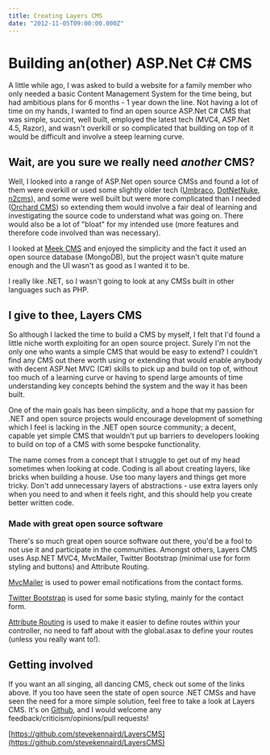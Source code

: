 ```yaml
---
title: Creating Layers CMS
date: "2012-11-05T09:00:00.000Z"
---
```


# Building an(other) ASP.Net C# CMS

A little while ago, I was asked to build a website for a family member who only needed a basic Content Management System for the time being, but had ambitious
plans for 6 months - 1 year down the line. Not having a lot of time on my hands, I wanted to find an open source ASP.Net C# CMS that was simple, succint, well built,
employed the latest tech (MVC4, ASP.Net 4.5, Razor), and wasn't overkill or so complicated that building on top of it would be difficult and involve a steep learning curve.

## Wait, are you sure we really need _another_ CMS?

Well, I looked into a range of ASP.Net open source CMSs and found a lot of them were overkill or used some slightly older tech ([Umbraco](http://umbraco.com/), [DotNetNuke](http://www.dotnetnuke.com/), [n2cms](http://n2cms.com/)),
and some were well built but were more complicated than I needed ([Orchard CMS](http://www.orchardproject.net/)) so extending them would involve a fair deal of learning and investigating the
source code to understand what was going on. There would also be a lot of "bloat" for my intended use (more features and therefore code involved than was necessary).

I looked at [Meek CMS](http://www.adventuretechgroup.com/labs-meek/) and enjoyed the simplicity and the fact it used an open source database (MongoDB), but the project
wasn't quite mature enough and the UI wasn't as good as I wanted it to be.

I really like .NET, so I wasn't going to look at any CMSs built in other languages such as PHP.

## I give to thee, Layers CMS

So although I lacked the time to build a CMS by myself, I felt that I'd found a little niche worth exploiting for an open source project.
Surely I'm not the only one who wants a simple CMS that would be easy to extend? I couldn't find any CMS out there worth using or extending that would enable
anybody with decent ASP.Net MVC (C#) skills to pick up and build on top of, without too much of a learning curve or having to spend large amounts of time
understanding key concepts behind the system and the way it has been built.

One of the main goals has been simplicity, and a hope that my passion for .NET and open source projects would encourage development of something which I feel is lacking in
the .NET open source community; a decent, capable yet simple CMS that wouldn't put up barriers to developers looking to build on top of a CMS with some bespoke functionality.

The name comes from a concept that I struggle to get out of my head sometimes when looking at code. Coding is all about creating layers, like bricks when building a house. Use too many layers
and things get more tricky. Don't add unnecessary layers of abstractions - use extra layers only when you need to and when it feels right, and this should help you create better
written code.

### Made with great open source software

There's so much great open source software out there, you'd be a fool to not use it and participate in the communities. Amongst others, Layers CMS uses Asp.NET MVC4, MvcMailer, Twitter Bootstrap (minimal use for form styling and buttons) and Attribute Routing.

[MvcMailer](https://github.com/smsohan/MvcMailer) is used to power email notifications from the contact forms.

[Twitter Bootstrap](http://twitter.github.com/bootstrap/) is used for some basic styling, mainly for the contact form.

[Attribute Routing](https://github.com/mccalltd/AttributeRouting/wiki) is used to make it easier to define routes within your controller, no need to faff about with the global.asax to define your routes (unless you really want to!).

## Getting involved

If you want an all singing, all dancing CMS, check out some of the links above. If you too have seen the state of open source .NET CMSs and have seen the need for a more simple solution,
feel free to take a look at Layers CMS. It's on [Github](https://github.com/stevekennaird/LayersCMS), and I would welcome any feedback/criticism/opinions/pull requests!

[https://github.com/stevekennaird/LayersCMS](https://github.com/stevekennaird/LayersCMS)
